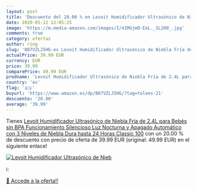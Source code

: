 ```yaml
---
layout: post
title: 'Descuento del 20.00 % en Levoit Humidificador Ultrasónico de Nieb'
date: 2020-05-12 12:05:25
image: 'https://m.media-amazon.com/images/I/41MUjmD-EeL._SL200_.jpg'
comments: true
category: ofertas
author: ring
slug: 'B07VZLJ5HG-es Levoit Humidificador Ultrasónico de Niebla Fría de 2.4L para Bebés  sin BPA   Funcionamiento Silencioso  Luz Nocturna y Apagado Automático  con 3 Niveles de Niebla  Dura hasta 24 Horas  Classic 100'
actualPrice: 39.99 EUR
currency: EUR
price: 39.99
comparePrice: 49.99 EUR
prodname: 'Levoit Humidificador Ultrasónico de Niebla Fría de 2.4L para Bebés  sin BPA   Funcionamiento Silencioso  Luz Nocturna y Apagado Automático  con 3 Niveles de Niebla  Dura hasta 24 Horas  Classic 100'
country: 'es'
flag: '🇪🇸'
buyurl: 'https://www.amazon.es/dp/B07VZLJ5HG/?tag=tolees-21'
descuento: '20.00'
average: '39.99'
---
```


Tienes [Levoit Humidificador Ultrasónico de Niebla Fría de 2.4L para Bebés  sin BPA   Funcionamiento Silencioso  Luz Nocturna y Apagado Automático  con 3 Niveles de Niebla  Dura hasta 24 Horas  Classic 100](https://www.amazon.es/dp/B07VZLJ5HG/?tag=tolees-21) con un 20.00 % de descuento con precio de oferta de 39.99 EUR (original: 49.99 EUR) en el siguiente enlace!

[![Levoit Humidificador Ultrasónico de Nieb](https://m.media-amazon.com/images/I/41MUjmD-EeL._SL200_.jpg)](https://www.amazon.es/dp/B07VZLJ5HG/?tag=tolees-21)

ℹ️:


[🛒 Accede a la oferta!!](https://www.amazon.es/dp/B07VZLJ5HG/?tag=tolees-21)
